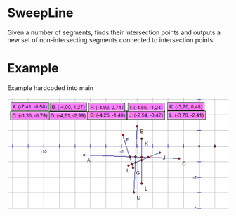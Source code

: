 ﻿# SweepLine
Given a number of segments, finds their intersection points and outputs a new set of non-intersecting segments connected to intersection points.

# Example
Example hardcoded into main


![Example](sweepline.png)
